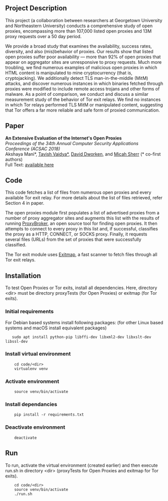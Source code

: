 ## Project Description

This project (a collaboration between researchers at Georgetown University and Northeastern University) conducts a comprehensive study of open proxies, encompassing more than 107,000 listed open proxies and 13M proxy requests over a 50 day period.

We provide a broad study that examines the availability, success rates, diversity, and also (mis)behavior of proxies. Our results show that listed open proxies suffer poor availability — more than 92% of open proxies that appear on aggregator sites are unresponsive to proxy requests. Much more troubling, we find numerous examples of malicious open proxies in which HTML content is manipulated to mine cryptocurrency (that is, cryptojacking). We additionally detect TLS man-in-the-middle (MitM) attacks, and discover numerous instances in which binaries fetched through proxies were modified to include remote access trojans and other forms of malware. As a point of comparison, we conduct and discuss a similar measurement study of the behavior of Tor exit relays. We find no instances in which Tor relays performed TLS MitM or manipulated content, suggesting that Tor offers a far more reliable and safe form of proxied communication.

## Paper

**An Extensive Evaluation of the Internet's Open Proxies**  
_Proceedings of the 34th Annual Computer Security Applications Conference (ACSAC 2018)_<br/>
Akshaya Mani*, [Tavish Vaidya*](https://security.cs.georgetown.edu/~tavish/), [David Dworken](https://daviddworken.com/), and [Micah Sherr](https://security.cs.georgetown.edu/~msherr/) (* co-first authors)<br/>
Full Text: [available here](https://security.cs.georgetown.edu/~msherr/papers/openproxies.pdf)

## Code

This code fetches a list of files from numerous open proxies and every available Tor exit relay. For more details about the list of files retrieved, refer Section 4 in paper.

The open proxies module first populates a list of advertised proxies from a number of proxy aggregator sites and augments this list with the results of running [ProxyBroker](https://github.com/constverum/ProxyBroker), an open source tool for finding open proxies. It then attempts to connect to every proxy in this list and, if successful, classifies the proxy as a HTTP, CONNECT, or SOCKS proxy. Finally, it requests several files (URLs) from the set of proxies that were successfully classified.

The Tor exit module uses [Exitmap](https://github.com/NullHypothesis/), a fast scanner to fetch files through all Tor exit relays.  

## Installation

To test Open Proxies or Tor exits, install all dependencies. Here, directory \<dir\> must be directory proxyTests (for Open Proxies) or exitmap (for Tor exits).

### Initial requirements

For Debian based systems install following packages: (for other Linux based systems and macOS install equivalent packages)

```
   sudo apt install python-pip libffi-dev libxml2-dev libxslt-dev libssl-dev
```

### Install virtual environment
```
    cd code/<dir>
    virtualenv venv
```

### Activate environment
```
    source venv/bin/activate
```

### Install dependancies
```
    pip install -r requirements.txt
```

### Deactivate environment
```
    deactivate
```

## Run

To run, activate the virtual environment (created earlier) and then execute run.sh in directory \<dir\> (proxyTests for Open Proxies and exitmap for Tor exits). 
```
    cd code/<dir>
    source venv/bin/activate
    ./run.sh
```

